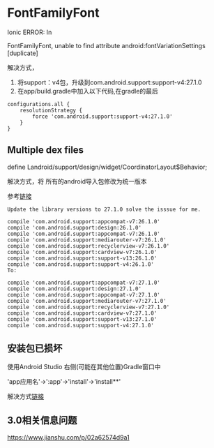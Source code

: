# <declare-styleable> FontFamilyFont</declare-styleable>

Ionic ERROR: In

<declare-styleable> FontFamilyFont, unable to find attribute android:fontVariationSettings [duplicate]</declare-styleable>

解决方式，

1. 将support：v4包，升级到com.android.support:support-v4:27.1.0
2. 在app/build.gradle中加入以下代码,在gradle的最后

```
configurations.all {
    resolutionStrategy {
        force 'com.android.support:support-v4:27.1.0'
    }
}
```

## Multiple dex files

define Landroid/support/design/widget/CoordinatorLayout$Behavior;

解决方式，将 所有的android导入包修改为统一版本

参考[链接](https://stackoverflow.com/questions/49028119/multiple-dex-files-define-landroid-support-design-widget-coordinatorlayoutlayou)

```
Update the library versions to 27.1.0 solve the isssue for me.

compile 'com.android.support:appcompat-v7:26.1.0'
compile 'com.android.support:design:26.1.0'
compile 'com.android.support:appcompat-v7:26.1.0'
compile 'com.android.support:mediarouter-v7:26.1.0'
compile 'com.android.support:recyclerview-v7:26.1.0'
compile 'com.android.support:cardview-v7:26.1.0'
compile 'com.android.support:support-v13:26.1.0'
compile 'com.android.support:support-v4:26.1.0'
To:

compile 'com.android.support:appcompat-v7:27.1.0'
compile 'com.android.support:design:27.1.0'
compile 'com.android.support:appcompat-v7:27.1.0'
compile 'com.android.support:mediarouter-v7:27.1.0'
compile 'com.android.support:recyclerview-v7:27.1.0'
compile 'com.android.support:cardview-v7:27.1.0'
compile 'com.android.support:support-v13:27.1.0'
compile 'com.android.support:support-v4:27.1.0'
```

## 安装包已损坏

使用Android Studio 右侧(可能在其他位置)Gradle窗口中

'app应用名'->':app'->'install'->'install**'

解决方式[链接](https://blog.csdn.net/qq_30552993/article/details/79786139)

## 3.0相关信息问题

<https://www.jianshu.com/p/02a62574d9a1>
